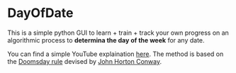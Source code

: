 # DayOfDate
This is a simple python GUI to learn + train + track your own progress on an algorithmic process to **determina the day of the week** for any date.

You can find a simple YouTube explaination [here](https://www.youtube.com/watch?v=714LTMNJy5M&t=140s).
The method is based on the [Doomsday rule](https://en.wikipedia.org/wiki/Doomsday_rule) devised by [John Horton Conway](https://en.wikipedia.org/wiki/John_Horton_Conway).
